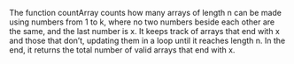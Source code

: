 The function countArray counts how many arrays of length n can be made using numbers from 1 to k, where no two numbers beside each other are the same, and the last number is x. It keeps track of arrays that end with x and those that don’t, updating them in a loop until it reaches length n. In the end, it returns the total number of valid arrays that end with x.